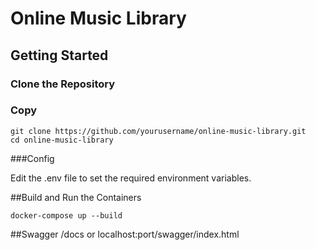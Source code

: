# Online Music Library
## Getting Started
### Clone the Repository

### Copy
```
git clone https://github.com/yourusername/online-music-library.git
cd online-music-library 

```
###Config

Edit the .env file to set the required environment variables.

##Build and Run the Containers

```
docker-compose up --build
```

##Swagger
/docs or localhost:port/swagger/index.html
